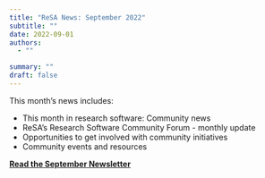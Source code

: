 ```yaml
---
title: "ReSA News: September 2022"
subtitle: ""
date: 2022-09-01
authors:
  - ""

summary: ""
draft: false
---
```


This month’s news includes:

* This month in research software: Community news
* ReSA’s Research Software Community Forum - monthly update
* Opportunities to get involved with community initiatives
* Community events and resources

**[Read the September Newsletter](https://preview.mailerlite.io/preview/778129/emails/114349311828952533)**

